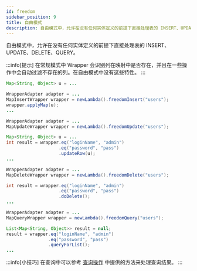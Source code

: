 ```yaml
---
id: freedom
sidebar_position: 9
title: 自由模式
description: 自由模式中，允许在没有任何实体定义的前提下直接处理表的 INSERT、UPDATE、DELETE、QUERY。
---
```


自由模式中，允许在没有任何实体定义的前提下直接处理表的 INSERT、UPDATE、DELETE、QUERY。

:::info[提示]
在常规模式中 Wrapper 会识别列在映射中是否存在，并且在一些操作中会自动过滤不存在的列。在自由模式中没有这些特性。
:::

```java title='使用自由模式插入数据'
Map<String, Object> u = ...

WrapperAdapter adapter = ...
MapInsertWrapper wrapper = newLambda().freedomInsert("users");
wrapper.applyMap(u);
...
```

```java title='使用自由模式更新数据'
WrapperAdapter adapter = ...
MapUpdateWrapper wrapper = newLambda().freedomUpdate("users");

Map<String, Object> u = ...
int result = wrapper.eq("loginName", "admin")
                    .eq("password", "pass")
                    .updateRow(u);
...
```

```java title='使用自由模式删除数据'
WrapperAdapter adapter = ...
MapDeleteWrapper wrapper = newLambda().freedomDelete("users");

int result = wrapper.eq("loginName", "admin")
                    .eq("password", "pass")
                    .doDelete();
...
```

```java title='使用自由模式查询数据'
WrapperAdapter adapter = ...
MapQueryWrapper wrapper = newLambda().freedomQuery("users");

List<Map<String, Object>> result = null;
result = wrapper.eq("loginName", "admin")
                .eq("password", "pass")
                .queryForList();
...
```

:::info[小技巧]
在查询中可以参考 [查询操作](./query) 中提供的方法来处理查询结果。
:::
